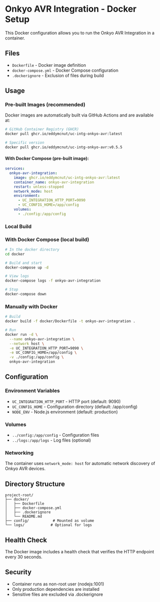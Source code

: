 # Onkyo AVR Integration - Docker Setup

This Docker configuration allows you to run the Onkyo AVR Integration in a container.

## Files

- `Dockerfile` - Docker image definition
- `docker-compose.yml` - Docker Compose configuration
- `.dockerignore` - Exclusion of files during build

## Usage

### Pre-built Images (recommended)

Docker images are automatically built via GitHub Actions and are available at:

```bash
# GitHub Container Registry (GHCR)
docker pull ghcr.io/eddymcnut/uc-intg-onkyo-avr:latest

# Specific version
docker pull ghcr.io/eddymcnut/uc-intg-onkyo-avr:v0.5.5
```

#### With Docker Compose (pre-built image):

```yaml
services:
  onkyo-avr-integration:
    image: ghcr.io/eddymcnut/uc-intg-onkyo-avr:latest
    container_name: onkyo-avr-integration
    restart: unless-stopped
    network_mode: host
    environment:
      - UC_INTEGRATION_HTTP_PORT=9090
      - UC_CONFIG_HOME=/app/config
    volumes:
      - ./config:/app/config
```

### Local Build

### With Docker Compose (local build)

```bash
# In the docker directory
cd docker

# Build and start
docker-compose up -d

# View logs
docker-compose logs -f onkyo-avr-integration

# Stop
docker-compose down
```

### Manually with Docker

```bash
# Build
docker build -f docker/Dockerfile -t onkyo-avr-integration .

# Run
docker run -d \
  --name onkyo-avr-integration \
  --network host \
  -e UC_INTEGRATION_HTTP_PORT=9090 \
  -e UC_CONFIG_HOME=/app/config \
  -v ./config:/app/config \
  onkyo-avr-integration
```

## Configuration

### Environment Variables

- `UC_INTEGRATION_HTTP_PORT` - HTTP port (default: 9090)
- `UC_CONFIG_HOME` - Configuration directory (default: /app/config)
- `NODE_ENV` - Node.js environment (default: production)

### Volumes

- `../config:/app/config` - Configuration files
- `../logs:/app/logs` - Log files (optional)

### Networking

The container uses `network_mode: host` for automatic network discovery of Onkyo AVR devices.

## Directory Structure

```
project-root/
├── docker/
│   ├── Dockerfile
│   ├── docker-compose.yml
│   ├── .dockerignore
│   └── README.md
├── config/           # Mounted as volume
└── logs/            # Optional for logs
```

## Health Check

The Docker image includes a health check that verifies the HTTP endpoint every 30 seconds.

## Security

- Container runs as non-root user (nodejs:1001)
- Only production dependencies are installed
- Sensitive files are excluded via .dockerignore
